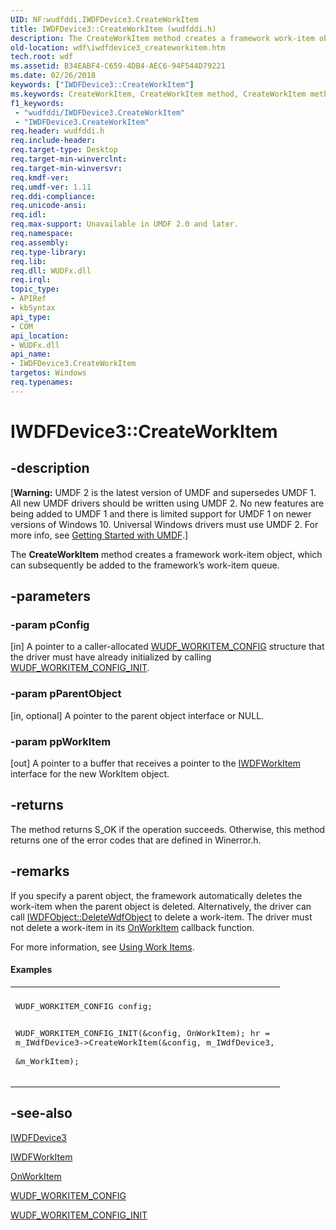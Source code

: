 ```yaml
---
UID: NF:wudfddi.IWDFDevice3.CreateWorkItem
title: IWDFDevice3::CreateWorkItem (wudfddi.h)
description: The CreateWorkItem method creates a framework work-item object, which can subsequently be added to the framework’s work-item queue.
old-location: wdf\iwdfdevice3_createworkitem.htm
tech.root: wdf
ms.assetid: B34EABF4-C659-4DB4-AEC6-94F544D79221
ms.date: 02/26/2018
keywords: ["IWDFDevice3::CreateWorkItem"]
ms.keywords: CreateWorkItem, CreateWorkItem method, CreateWorkItem method,IWDFDevice3 interface, IWDFDevice3 interface,CreateWorkItem method, IWDFDevice3.CreateWorkItem, IWDFDevice3::CreateWorkItem, umdf.iwdfdevice3_createworkitem, wdf.iwdfdevice3_createworkitem, wudfddi/IWDFDevice3::CreateWorkItem
f1_keywords:
 - "wudfddi/IWDFDevice3.CreateWorkItem"
 - "IWDFDevice3.CreateWorkItem"
req.header: wudfddi.h
req.include-header: 
req.target-type: Desktop
req.target-min-winverclnt: 
req.target-min-winversvr: 
req.kmdf-ver: 
req.umdf-ver: 1.11
req.ddi-compliance: 
req.unicode-ansi: 
req.idl: 
req.max-support: Unavailable in UMDF 2.0 and later.
req.namespace: 
req.assembly: 
req.type-library: 
req.lib: 
req.dll: WUDFx.dll
req.irql: 
topic_type:
- APIRef
- kbSyntax
api_type:
- COM
api_location:
- WUDFx.dll
api_name:
- IWDFDevice3.CreateWorkItem
targetos: Windows
req.typenames: 
---
```


# IWDFDevice3::CreateWorkItem


## -description


<p class="CCE_Message">[<b>Warning:</b> UMDF 2 is the latest version of UMDF and supersedes UMDF 1.  All new UMDF drivers should be written using UMDF 2.  No new features are being added to UMDF 1 and there is limited support for UMDF 1 on newer versions of Windows 10.  Universal Windows drivers must use UMDF 2.  For more info, see <a href="https://docs.microsoft.com/windows-hardware/drivers/wdf/getting-started-with-umdf-version-2">Getting Started with UMDF</a>.]

The <b>CreateWorkItem</b> method creates a framework work-item object, which can subsequently be added to the framework’s work-item queue.


## -parameters




### -param pConfig 
[in]
A pointer to a caller-allocated <a href="https://docs.microsoft.com/windows-hardware/drivers/ddi/wudfworkitem/ns-wudfworkitem-_wudf_workitem_config">WUDF_WORKITEM_CONFIG</a> structure that the driver must have already initialized by calling <a href="https://docs.microsoft.com/windows-hardware/drivers/ddi/wudfworkitem/nf-wudfworkitem-wudf_workitem_config_init">WUDF_WORKITEM_CONFIG_INIT</a>.


### -param pParentObject 
[in, optional]
A pointer to the parent object interface or NULL.


### -param ppWorkItem 
[out]
A pointer to a buffer that receives a pointer to the <a href="https://docs.microsoft.com/windows-hardware/drivers/ddi/wudfddi/nn-wudfddi-iwdfworkitem">IWDFWorkItem</a> interface for the new WorkItem object.


## -returns



The method returns S_OK if the operation succeeds. Otherwise, this method returns one of the error codes that are defined in Winerror.h.




## -remarks



If you specify a parent object, the framework automatically deletes the work-item when the parent object is deleted. Alternatively, the driver can call <a href="https://docs.microsoft.com/windows-hardware/drivers/ddi/wudfddi/nf-wudfddi-iwdfobject-deletewdfobject">IWDFObject::DeleteWdfObject</a> to delete a work-item. The driver must not delete a work-item in its <a href="https://docs.microsoft.com/windows-hardware/drivers/ddi/wudfworkitem/nc-wudfworkitem-wudf_workitem_function">OnWorkItem</a> callback function.

For more information, see <a href="https://docs.microsoft.com/windows-hardware/drivers/wdf/using-workitems">Using Work Items</a>.


#### Examples

<div class="code"><span codelanguage=""><table>
<tr>
<th></th>
</tr>
<tr>
<td>
<pre>WUDF_WORKITEM_CONFIG config;
        
WUDF_WORKITEM_CONFIG_INIT(&config, OnWorkItem); 
hr = m_IWdfDevice3->CreateWorkItem(&config,
                                   m_IWdfDevice3,   
                                   &m_WorkItem);
</pre>
</td>
</tr>
</table></span></div>



## -see-also




<a href="https://docs.microsoft.com/windows-hardware/drivers/ddi/wudfddi/nn-wudfddi-iwdfdevice3">IWDFDevice3</a>



<a href="https://docs.microsoft.com/windows-hardware/drivers/ddi/wudfddi/nn-wudfddi-iwdfworkitem">IWDFWorkItem</a>



<a href="https://docs.microsoft.com/windows-hardware/drivers/ddi/wudfworkitem/nc-wudfworkitem-wudf_workitem_function">OnWorkItem</a>



<a href="https://docs.microsoft.com/windows-hardware/drivers/ddi/wudfworkitem/ns-wudfworkitem-_wudf_workitem_config">WUDF_WORKITEM_CONFIG</a>



<a href="https://docs.microsoft.com/windows-hardware/drivers/ddi/wudfworkitem/nf-wudfworkitem-wudf_workitem_config_init">WUDF_WORKITEM_CONFIG_INIT</a>
 

 


